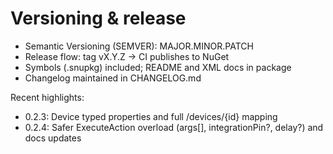 # Versioning & release

- Semantic Versioning (SEMVER): MAJOR.MINOR.PATCH
- Release flow: tag vX.Y.Z -> CI publishes to NuGet
- Symbols (.snupkg) included; README and XML docs in package
- Changelog maintained in CHANGELOG.md

Recent highlights:
- 0.2.3: Device typed properties and full /devices/{id} mapping
- 0.2.4: Safer ExecuteAction overload (args[], integrationPin?, delay?) and docs updates
